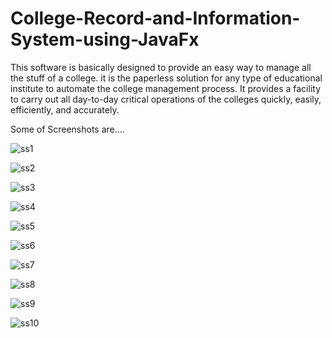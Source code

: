 # College-Record-and-Information-System-using-JavaFx
This software is basically designed to provide an easy way to manage all the stuff of a college. it  is the paperless solution for any type of educational institute to automate the college  management process. It provides a facility to carry out all day-to-day critical operations of the  colleges quickly, easily, efficiently, and accurately. 

Some of Screenshots are....

![ss1](https://github.com/bytecodeanuj/LightweightLoginForm-082023/assets/58897682/bbadd89f-a59d-45da-8dcd-0f837f26c043)

![ss2](https://github.com/bytecodeanuj/LightweightLoginForm-082023/assets/58897682/325926be-cbc0-4d2d-99fb-d7873916e6dd)

![ss3](https://github.com/bytecodeanuj/LightweightLoginForm-082023/assets/58897682/26ad2551-e10f-43ae-b401-81d6582efb6f)

![ss4](https://github.com/bytecodeanuj/LightweightLoginForm-082023/assets/58897682/f7658460-5633-468f-a8ee-d521ffd1c9ea)

![ss5](https://github.com/bytecodeanuj/LightweightLoginForm-082023/assets/58897682/c757002b-ec2e-4463-a3f2-cfbc3bbae239)

![ss6](https://github.com/bytecodeanuj/LightweightLoginForm-082023/assets/58897682/a9341287-0a88-4b4c-8cc6-81248ad66b51)

![ss7](https://github.com/bytecodeanuj/LightweightLoginForm-082023/assets/58897682/28d3efa4-c859-4f32-b37a-023c2ba43ca4)

![ss8](https://github.com/bytecodeanuj/LightweightLoginForm-082023/assets/58897682/0468178a-e49d-4558-84cf-2fc1ffcf36e1)

![ss9](https://github.com/bytecodeanuj/LightweightLoginForm-082023/assets/58897682/ffdcaa2b-6819-4e3e-a683-30db9653e8a9)

![ss10](https://github.com/bytecodeanuj/LightweightLoginForm-082023/assets/58897682/73ee1b31-f751-49b5-b435-d8f5b0e06928)




